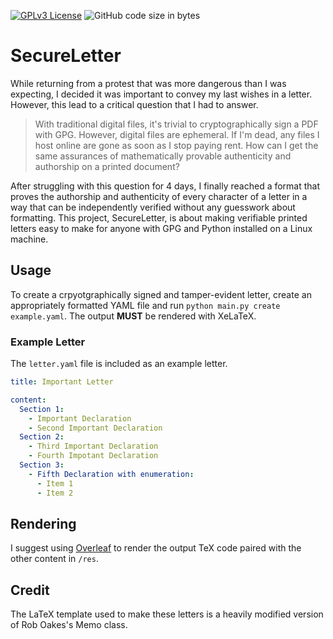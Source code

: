 [![GPLv3 License](https://img.shields.io/badge/License-GPL%20v3-yellow.svg?style=flat-square)](https://opensource.org/licenses/)
![GitHub code size in bytes](https://img.shields.io/github/languages/code-size/NbAayla/SecureLetter?style=flat-square)
# SecureLetter
While returning from a protest that was more dangerous than I was expecting, I decided it was important to convey my last wishes in a letter. However, this lead to a critical question that I had to answer.
> With traditional digital files, it's trivial to cryptographically sign a PDF with GPG. However, digital files are ephemeral. If I'm dead, any files I host online are gone as soon as I stop paying rent. How can I get the same assurances of mathematically provable authenticity and authorship on a printed document?

After struggling with this question for 4 days, I finally reached a format that proves the authorship and authenticity of every character of a letter in a way that can be independently verified without any guesswork about formatting. This project, SecureLetter, is about making verifiable printed letters easy to make for anyone with GPG and Python installed on a Linux machine.

## Usage
To create a crpyotgraphically signed and tamper-evident letter, create an appropriately formatted YAML file and run `python main.py create example.yaml`. The output **MUST** be rendered with XeLaTeX.
### Example Letter
The `letter.yaml` file is included as an example letter.
```yaml
title: Important Letter

content:
  Section 1:
    - Important Declaration
    - Second Important Declaration
  Section 2:
    - Third Important Declaration
    - Fourth Impotant Declaration
  Section 3:
    - Fifth Declaration with enumeration:
      - Item 1
      - Item 2
```
## Rendering
I suggest using [Overleaf](https://overleaf.com) to render the output TeX code paired with the other content in `/res`.
## Credit
The LaTeX template used to make these letters is a heavily modified version of Rob Oakes's Memo class.
